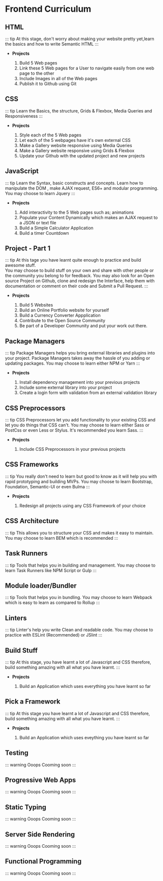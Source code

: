 # Frontend Curriculum


## HTML
::: tip
At this stage, don't worry about making your website pretty yet,learn the basics and how to write Semantic HTML
:::

* **Projects** <Badge text="Todo" type="tip"/>
    1. Build 5 Web pages
    2. Link these 5 Web pages for a User to navigate easily from one web page to the other
    3. Include Images in all of the Web pages
    4. Publish it to Github using Git


## CSS
::: tip
Learn the Basics, the structure, Grids & Flexbox, Media Queries and Responsiveness
:::

* **Projects** <Badge text="Todo" type="tip"/>
    1. Style each of the 5 Web pages
    2. Let each of the 5 webpages have it's own external CSS
    3. Make a Gallery website responsive using Media Queries
    4. Make a Gallery website responsive using Grids & Flexbox
    5. Update your Github with the updated project and new projects


## JavaScript
::: tip
Learn the Syntax, basic constructs and concepts.
Learn how to manipulate the DOM , make AJAX request, ES6+ and modular programming.
You may choose to learn Jquery 
:::


* **Projects** <Badge text="Todo" type="tip"/>
    1. Add interactivity to the 5 Web pages such as; animations 
    2. Populate your Content Dynamically which makes an AJAX request to a JSON or text file
    3. Build a Simple Calculator Application 
    4. Build a timer Countdown


## Project - Part 1
::: tip
At this tage you have learnt quite enough to practice and build awesome stuff.  
You may choose to build stuff on your own and share with other people or the community you belong to for feedback. 
You may also look for an Open source Project on Github, clone and redesign the Interface, help them with documentation or comment on their code and Submit a Pull Request. 
:::

* **Projects** <Badge text="Todo" type="tip"/> 
    1. Build 5 Websites
    2. Build an Online Portfolio website for yourself
    3. Build a Currency Converter Appplication
    4. Contribute to the Open Source Community
    5. Be part of a Developer Community and put your work out there.


## Package Managers
::: tip
Package Managers helps you bring external libraries and plugins into your project. Package Managers takes 
away the hassle of you adding or updating packages. You may choose to learn either NPM or Yarn
:::

* **Projects** <Badge text="Todo" type="tip"/> 
    1. Install dependency management into your previous projects
    2. Include some external library into your project
    3. Create a login form with validation from an external validation library


## CSS Preprocessors
::: tip
CSS Preprocessors let you add functionality to your existing CSS and let you do things that CSS can't.
You may choose to learn either Sass or PostCss or even Less or Stylus. It's recommended you learn Sass.
:::
* **Projects** <Badge text="Todo" type="tip"/> 
    1. Include CSS Preprocessors in your previous projects


## CSS Frameworks
::: tip
You really don't need to learn but good to know as it
will help you with rapid prototyping and building MVPs. You may choose to 
learn Bootstrap, Foundation, Semantic-UI or even Bulma
:::
* **Projects** <Badge text="Todo" type="tip"/> 
    1. Redesign all projects using any CSS Framework of your choice


## CSS Architecture
::: tip
This allows you to structure your CSS and makes it easy to maintain. 
You may choose to learn BEM which is recommended
:::


## Task Runners
::: tip
Tools that helps you in building and management. 
You may choose to learn Task Runners like NPM Script or Gulp
:::

        
## Module loader/Bundler
::: tip
Tools that helps you in bundling. 
You may choose to learn Webpack which is easy to learn as compared to Rollup
:::


## Linters
::: tip
Linter's help you write Clean and readable code.
You may choose to practice with ESLint (Recommended) or JSlint
:::


## Build Stuff
::: tip
At this stage, you have learnt a lot of Javascript and CSS therefore, build something amazing with 
all what you have learnt.
:::

* **Projects** <Badge text="Todo" type="tip"/> 
    1. Build an Application which uses everything you have learnt so far


## Pick a Framework
::: tip
At this stage you have learnt a lot of Javascript and CSS therefore, build something amazing with 
all what you have learnt.
:::

* **Projects** <Badge text="Todo" type="tip"/> 
    1. Build an Application which uses eveything you have learnt so far


## Testing
::: warning Ooops
Cooming soon
:::


## Progressive Web Apps
::: warning Ooops
Cooming soon
:::


## Static Typing
::: warning Ooops
Cooming soon
:::


## Server Side Rendering
::: warning Ooops
Cooming soon
:::


## Functional Programming
::: warning Ooops
Cooming soon
:::
